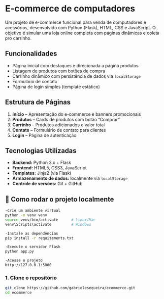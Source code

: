 # E-commerce de computadores

Um projeto de e-commerce funcional para venda de computadores e acessórios, desenvolvido com Python (Flask), HTML, CSS e JavaScript. O objetivo é simular uma loja online completa com páginas dinâmicas e coleta pro carrinho.

## Funcionalidades

- Página inicial com destaques e direcionada a página produtos  
- Listagem de produtos com botões de compra  
- Carrinho dinâmico com persistência de dados via `localStorage`  
- Formulário de contato  
- Página de login simples (template estático)

## Estrutura de Páginas

1. **Início** – Apresentação do e-commerce e banners promocionais  
2. **Produtos** – Cards de produtos com botão “Comprar”  
3. **Carrinho** – Produtos adicionados e valor total  
4. **Contato** – Formulário de contato para clientes  
5. **Login** – Página de autenticação

## Tecnologias Utilizadas

- **Backend:** Python 3.x + Flask  
- **Frontend:** HTML5, CSS3, JavaScript  
- **Templates:** Jinja2 (via Flask)  
- **Armazenamento de dados:** localmente via `localStorage`
- **Controle de versões:** Git + GitHub

## 🚀 Como rodar o projeto localmente

```bash
-Crie um ambiente virtual
python -m venv venv
source venv/bin/activate      # Linux/Mac
venv\Scripts\activate         # Windows

-Instale as dependências
pip install -r requitements.txt

-Execute o servidor Flask 
python app.py

-Acesse o projeto
http://127.0.0.1:5000

```
### 1. Clone o repositório

```bash
git clone https://github.com/gabrielesequeira/ecommerce.git
cd ecommerce
```